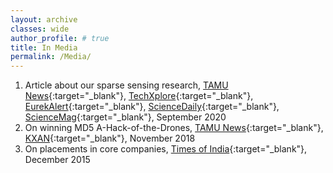 ```yaml
---
layout: archive
classes: wide
author_profile: # true
title: In Media
permalink: /Media/
---
```

1. Article about our sparse sensing research, [TAMU News](https://engineering.tamu.edu/news/2020/09/new-mathematical-tool-can-select-the-best-sensors-for-the-job.html){:target="_blank"}, [TechXplore](https://techxplore.com/news/2020-09-mathematical-tool-sensors-job.html){:target="_blank"}, [EurekAlert](https://www.eurekalert.org/pub_releases/2020-09/tau-nmt091720.php){:target="_blank"}, [ScienceDaily](https://www.sciencedaily.com/releases/2020/09/200917180407.htm){:target="_blank"}, [ScienceMag](https://scienmag.com/new-mathematical-tool-can-select-the-best-sensors-for-the-job/?fbclid=IwAR3yU3Xc8ugDx8QvTyfCf9UYHvhj26qVX9nkUff-Acrenqj2jfC7LrVSKTA){:target="_blank"}, September 2020
1. On winning MD5 A-Hack-of-the-Drones, [TAMU News](https://engineering.tamu.edu/news/2018/11/a-team-wins-md5-a-hack-of-the-drones-2018.html){:target="_blank"}, [KXAN](https://www.kxan.com/news/local/austin/department-of-defense-army-futures-invest-in-austin-hackathon-ideas/1488776718/){:target="_blank"}, November 2018
1. On placements in core companies, [Times of India](https://timesofindia.indiatimes.com/home/education/news/Core-not-cash-counts-for-IIT-Kharagpur-students/articleshow/50082945.cms){:target="_blank"}, December 2015
